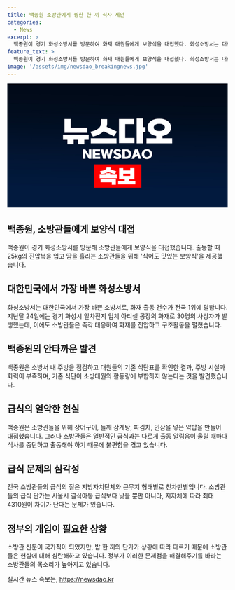```yaml
---
title: 백종원 소방관에게 찡한 한 끼 식사 제안
categories:
  - News
excerpt: >
  백종원이 경기 화성소방서를 방문하여 화재 대원들에게 보양식을 대접했다. 화성소방서는 대한민국에서 가장 바쁜 소방서로, 대원들은 25kg의 진압복을 입고 화마와 싸우며 언제든 출동해야 했다. 백종원은 대원들의 열악한 급식 환경을 알아보고, 열심히 일하는 소방대원들을 위해 식단을 개선하고자 노력했다. 그러나 소방관들의 급식의 질은 여전히 열악하며, 정부의 개입이 필요하다는 의견이 제기되고 있다.
feature_text: >
  백종원이 경기 화성소방서를 방문하여 화재 대원들에게 보양식을 대접했다. 화성소방서는 대한민국에서 가장 바쁜 소방서로, 대원들은 25kg의 진압복을 입고 화마와 싸우며 언제든 출동해야 했다. 백종원은 대원들의 열악한 급식 환경을 알아보고, 열심히 일하는 소방대원들을 위해 식단을 개선하고자 노력했다. 그러나 소방관들의 급식의 질은 여전히 열악하며, 정부의 개입이 필요하다는 의견이 제기되고 있다.
image: '/assets/img/newsdao_breakingnews.jpg'
---
```


<p><img src="/assets/img/newsdao_breakingnews.jpg" alt="firstkoreanews 속보" /></p>

<h2 data-ke-size="size26">백종원, 소방관들에게 보양식 대접</h2>

<p data-ke-size="size16">백종원이 경기 화성소방서를 방문해 소방관들에게 보양식을 대접했습니다. 출동할 때 25kg의 진압복을 입고 땀을 흘리는 소방관들을 위해 '식어도 맛있는 보양식'을 제공했습니다.</p>

<h2 data-ke-size="size26">대한민국에서 가장 바쁜 화성소방서</h2>

<p data-ke-size="size16">화성소방서는 대한민국에서 가장 바쁜 소방서로, 화재 출동 건수가 전국 1위에 달합니다. 지난달 24일에는 경기 화성시 일차전지 업체 아리셀 공장의 화재로 30명의 사상자가 발생했는데, 이에도 소방관들은 즉각 대응하여 화재를 진압하고 구조활동을 펼쳤습니다.</p>

<h2 data-ke-size="size26">백종원의 안타까운 발견</h2>

<p data-ke-size="size16">백종원은 소방서 내 주방을 점검하고 대원들의 기존 식단표를 확인한 결과, 주방 시설과 화력이 부족하며, 기존 식단이 소방대원의 활동량에 부합하지 않는다는 것을 발견했습니다.</p>

<h2 data-ke-size="size26">급식의 열악한 현실</h2>

<p data-ke-size="size16">백종원은 소방관들을 위해 장어구이, 들깨 삼계탕, 파김치, 인삼을 넣은 약밥을 만들어 대접했습니다. 그러나 소방관들은 일반적인 급식과는 다르게 출동 알림음이 울릴 때마다 식사를 중단하고 출동해야 하기 때문에 불편함을 겪고 있습니다.</p>

<h2 data-ke-size="size26">급식 문제의 심각성</h2>

<p data-ke-size="size16">전국 소방관들의 급식의 질은 지방자치단체와 근무지 형태별로 천차만별입니다. 소방관들의 급식 단가는 서울시 결식아동 급식보다 낮을 뿐만 아니라, 지자체에 따라 최대 4310원이 차이가 난다는 문제가 있습니다.</p>

<h2 data-ke-size="size26">정부의 개입이 필요한 상황</h2>

<p data-ke-size="size16">소방관 신분이 국가직이 되었지만, 밥 한 끼의 단가가 상황에 따라 다르기 때문에 소방관들은 현실에 대해 심란해하고 있습니다. 정부가 이러한 문제점을 해결해주기를 바라는 소방관들의 목소리가 높아지고 있습니다.</p>
실시간 뉴스 속보는, <a href="https://newsdao.kr" rel="dofollow">https://newsdao.kr</a>


